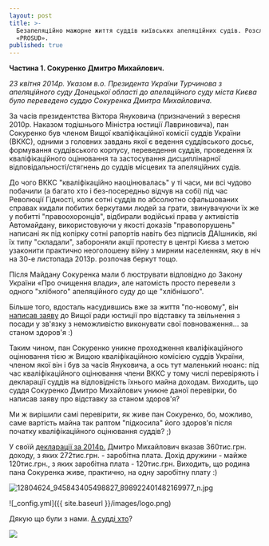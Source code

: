 ```yaml
---
layout: post
title: >-
  Безапеляційно мажорне життя суддів київських апеляційних судів. Розслідування
  «PROSUD».
published: true
---
```


**Частина 1. Сокуренко Дмитро Михайлович.**

_23 квітня 2014р. Указом в.о. Президента України Турчинова з апеляційного суду Донецької області до апеляційного суду міста Києва було переведено суддю Сокуренка Дмитра Михайловича._

За часів президентства Віктора Януковича (призначений з вересня 2010р. Наказом тодішнього Міністра юстиції Лавриновича), пан Сокуренко був членом Вищої кваліфікаційної комісії суддів України (ВККС), одними з головних завдань якої є ведення суддівського досьє, формування суддівського корпусу, переведення суддів, проведення їх кваліфікаційного оцінювання та застосування дисциплінарної відповідальності/стягнень до суддів місцевих та апеляційних судів.

До чого ВККС "кваліфікаційно наоцінювалась" у ті часи, ми всі чудово побачили (а багато хто і без-посередньо відчув на собі) під час Революції Гідності, коли сотні суддів по абсолютно сфальшованих справах кидали побитих беркутами людей за грати, звинувачуючи їх же у побитті "правоохоронців", відбирали водійські права у активістів Автомайдану, використовуючи у якості доказів "правопорушень" написані як під копірку сотні рапортів навіть без підписів ДАІшників, які їх типу "складали", забороняли акції протесту в центрі Києва з метою узаконити практично неоголошену війну з мирним населенням, яку в  ніч на 30-е листопада 2013р. розпочав беркут тощо.
 
Після Майдану Сокуренка мали б люструвати відповідно до Закону України «Про очищення влади», але натомість просто перевели з одного "хлібного" апеляційного суду до ще "хлібнішого".
 
Більше того, вдосталь насудившись вже за життя "по-новому", він [написав заяву](http://jurliga.ligazakon.ua/news/2016/5/20/145668.htm) до Вищої ради юстиції про відставку та звільнення з посади у зв'язку з неможливістю виконувати свої повноваження... за станом здоров'я :)
 
Таким чином, пан Сокуренко уникне проходження кваліфікаційного оцінювання тією ж Вищою кваліфікаційною комісією суддів України, членом якої він і був за часів Януковича, а ось тут маленький нюанс: під час кваліфікаційного оцінювання члени ВККС у тому числі перевіряють і декларації суддів на відповідність їхнього майна доходам. Виходить, що суддя Сокуренко Дмитро Михайлович уникне даної перевірки, бо написав заяву про відставку за станом здоров'я?
 
Ми ж вирішили самі перевірити, як живе пан Сокуренко, бо, можливо, саме вартість майна так раптом "підкосила" його здоров'я після початку кваліфікаційного оцінювання суддів? ;)
 
У своїй [декларації за 2014р.](http://unshred.it/static/declarations/chosen_ones/mega_batch/sokurenko_dmytro_mykhailovych.pdf) Дмитро Михайлович вказав 360тис.грн. доходу, з яких 272тис.грн. - заробітна плата. Дохід дружини - майже 120тис.грн., з яких заробітна плата - 120тис.грн. Виходить, що родина пана Сокуренка живе, практично, на одну заробітну плату :)

![12804624_945843405498827_898922401482169977_n.jpg]({{site.baseurl}}/_posts/12804624_945843405498827_898922401482169977_n.jpg)


![_config.yml]({{ site.baseurl }}/images/logo.png)

Дякую що були з нами. [А судді хто](https://prosud.info/)?

<div id="fb-root"></div>
<script>(function(d, s, id) {
  var js, fjs = d.getElementsByTagName(s)[0];
  if (d.getElementById(id)) return;
  js = d.createElement(s); js.id = id;
  js.src = "//connect.facebook.net/uk_UA/sdk.js#xfbml=1&version=v2.6";
  fjs.parentNode.insertBefore(js, fjs);
}(document, 'script', 'facebook-jssdk'));</script>

<div class="fb-comments" data-href="http://blog.prosud.info/titushki-sudushki/" data-numposts="5"></div>

![]({{site.baseurl}}http://minionomaniya.ru/wp-content/uploads/2015/10/%D0%BC%D0%B8%D0%BD%D1%8C%D0%BE%D0%BD%D1%8B-%D0%BA%D0%B0%D1%80%D1%82%D0%B8%D0%BD%D0%BA%D0%B8-%D0%B2-%D1%85%D0%BE%D1%80%D0%BE%D1%88%D0%B5%D0%BC-%D0%BA%D0%B0%D1%87%D0%B5%D1%81%D1%82%D0%B2%D0%B5.jpg)

